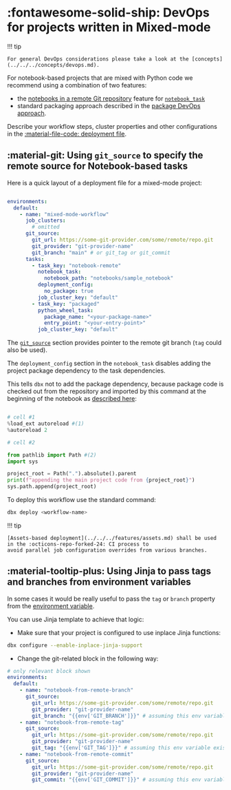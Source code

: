 # :fontawesome-solid-ship: DevOps for projects written in Mixed-mode

!!! tip

    For general DevOps considerations please take a look at the [concepts](../../../concepts/devops.md).


For notebook-based projects that are mixed with Python code we recommend using a combination of two features:

  * the [notebooks in a remote Git repository](https://docs.databricks.com/workflows/jobs/jobs.html#run-jobs-using-notebooks-in-a-remote-git-repository) feature for [`notebook_task`](https://docs.databricks.com/dev-tools/api/latest/jobs.html#operation/JobsCreate)
  * standard packaging approach described in the [package DevOps approach](./package.md).

Describe your workflow steps, cluster properties and other configurations in the [:material-file-code: deployment file](../../../reference/deployment.md).

## :material-git: Using `git_source` to specify the remote source for Notebook-based tasks

Here is a quick layout of a deployment file for a mixed-mode project:

```yaml title="conf/deployment.yml" hl_lines="6-9"

environments:
  default:
    - name: "mixed-mode-workflow"
      job_clusters:
        # omitted
      git_source:
        git_url: https://some-git-provider.com/some/remote/repo.git
        git_provider: "git-provider-name"
        git_branch: "main" # or git_tag or git_commit
      tasks:
        - task_key: "notebook-remote"
          notebook_task:
            notebook_path: "notebooks/sample_notebook"
          deployment_config:
            no_package: true
          job_cluster_key: "default"
        - task_key: "packaged"
          python_wheel_task:
            package_name: "<your-package-name>"
            entry_point: "<your-entry-point>"
          job_cluster_key: "default"
```

The [`git_source`](https://docs.databricks.com/dev-tools/api/latest/jobs.html#operation/JobsCreate) section provides pointer to the remote git branch (`tag` could also be used).

The `deployment_config` section in the `notebook_task` disables adding the project package dependency to the task dependencies.

This tells `dbx` not to add the package dependency, because package code is checked out from the repository and imported by this command at the beginning of the notebook as [described here](../devloop/mixed.md):

```python

# cell #1
%load_ext autoreload #(1)
%autoreload 2

# cell #2

from pathlib import Path #(2)
import sys

project_root = Path(".").absolute().parent
print(f"appending the main project code from {project_root}")
sys.path.append(project_root)
```

To deploy this workflow use the standard command:

```bash
dbx deploy <workflow-name>
```

!!! tip

    [Assets-based deployment](../../../features/assets.md) shall be used in the :octicons-repo-forked-24: CI process to
    avoid parallel job configuration overrides from various branches.


## :material-tooltip-plus: Using Jinja to pass tags and branches from environment variables

In some cases it would be really useful to pass the `tag` or `branch` property from the [environment variable](../../../features/jinja_support.md).

You can use Jinja template to achieve that logic:

- Make sure that your project is configured to use inplace Jinja functions:
```bash
dbx configure --enable-inplace-jinja-support
```
- Change the git-related block in the following way:

```yaml title="conf/deployment.yml" hl_lines="8 13 18"
# only relevant block shown
environments:
  default:
    - name: "notebook-from-remote-branch"
      git_source:
        git_url: https://some-git-provider.com/some/remote/repo.git
        git_provider: "git-provider-name"
        git_branch: "{{env['GIT_BRANCH']}}" # assuming this env variable exists
    - name: "notebook-from-remote-tag"
      git_source:
        git_url: https://some-git-provider.com/some/remote/repo.git
        git_provider: "git-provider-name"
        git_tag: "{{env['GIT_TAG']}}" # assuming this env variable exists
    - name: "notebook-from-remote-commit"
      git_source:
        git_url: https://some-git-provider.com/some/remote/repo.git
        git_provider: "git-provider-name"
        git_commit: "{{env['GIT_COMMIT']}}" # assuming this env variable exists
```
